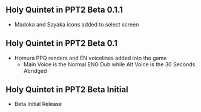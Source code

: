 ## Holy Quintet in PPT2 Beta 0.1.1
- Madoka and Sayaka icons added to select screen

## Holy Quintet in PPT2 Beta 0.1
- Homura PPQ renders and EN voicelines added into the game
  - Main Voice is the Normal ENG Dub while Alt Voice is the 30 Seconds Abridged

## Holy Quintet in PPT2 Beta Initial
- Beta Initial Release
